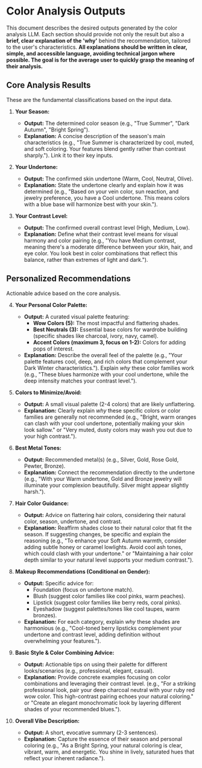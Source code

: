 # Color Analysis Outputs

This document describes the desired outputs generated by the color analysis LLM. Each section should provide not only the result but also a **brief, clear explanation of the 'why'** behind the recommendation, tailored to the user's characteristics. **All explanations should be written in clear, simple, and accessible language, avoiding technical jargon where possible. The goal is for the average user to quickly grasp the meaning of their analysis.**

## Core Analysis Results

These are the fundamental classifications based on the input data.

1.  **Your Season:**

    - **Output:** The determined color season (e.g., "True Summer", "Dark Autumn", "Bright Spring").
    - **Explanation:** A concise description of the season's main characteristics (e.g., "True Summer is characterized by cool, muted, and soft coloring. Your features blend gently rather than contrast sharply."). Link it to their key inputs.

2.  **Your Undertone:**

    - **Output:** The confirmed skin undertone (Warm, Cool, Neutral, Olive).
    - **Explanation:** State the undertone clearly and explain how it was determined (e.g., "Based on your vein color, sun reaction, and jewelry preference, you have a Cool undertone. This means colors with a blue base will harmonize best with your skin.").

3.  **Your Contrast Level:**
    - **Output:** The confirmed overall contrast level (High, Medium, Low).
    - **Explanation:** Define what their contrast level means for visual harmony and color pairing (e.g., "You have Medium contrast, meaning there's a moderate difference between your skin, hair, and eye color. You look best in color combinations that reflect this balance, rather than extremes of light and dark.").

## Personalized Recommendations

Actionable advice based on the core analysis.

4.  **Your Personal Color Palette:**

    - **Output:** A curated visual palette featuring:
      - **Wow Colors (5):** The most impactful and flattering shades.
      - **Best Neutrals (3):** Essential base colors for wardrobe building (specific shades like charcoal, ivory, navy, camel).
      - **Accent Colors (maximum 3, focus on 1-2):** Colors for adding pops of interest.
    - **Explanation:** Describe the overall feel of the palette (e.g., "Your palette features cool, deep, and rich colors that complement your Dark Winter characteristics."). Explain _why_ these color families work (e.g., "These blues harmonize with your cool undertone, while the deep intensity matches your contrast level.").

5.  **Colors to Minimize/Avoid:**

    - **Output:** A small visual palette (2-4 colors) that are likely unflattering.
    - **Explanation:** Clearly explain _why_ these specific colors or color families are generally not recommended (e.g., "Bright, warm oranges can clash with your cool undertone, potentially making your skin look sallow." or "Very muted, dusty colors may wash you out due to your high contrast.").

6.  **Best Metal Tones:**

    - **Output:** Recommended metal(s) (e.g., Silver, Gold, Rose Gold, Pewter, Bronze).
    - **Explanation:** Connect the recommendation directly to the undertone (e.g., "With your Warm undertone, Gold and Bronze jewelry will illuminate your complexion beautifully. Silver might appear slightly harsh.").

7.  **Hair Color Guidance:**

    - **Output:** Advice on flattering hair colors, considering their natural color, season, undertone, and contrast.
    - **Explanation:** Reaffirm shades close to their natural color that fit the season. If suggesting changes, be specific and explain the reasoning (e.g., "To enhance your Soft Autumn warmth, consider adding subtle honey or caramel lowlights. Avoid cool ash tones, which could clash with your undertone." or "Maintaining a hair color depth similar to your natural level supports your medium contrast.").

8.  **Makeup Recommendations (Conditional on Gender):**

    - **Output:** Specific advice for:
      - Foundation (focus on undertone match).
      - Blush (suggest color families like cool pinks, warm peaches).
      - Lipstick (suggest color families like berry reds, coral pinks).
      - Eyeshadow (suggest palettes/tones like cool taupes, warm bronzes).
    - **Explanation:** For each category, explain _why_ these shades are harmonious (e.g., "Cool-toned berry lipsticks complement your undertone and contrast level, adding definition without overwhelming your features.").

9.  **Basic Style & Color Combining Advice:**

    - **Output:** Actionable tips on using their palette for different looks/scenarios (e.g., professional, elegant, casual).
    - **Explanation:** Provide concrete examples focusing on color combinations and leveraging their contrast level. (e.g., "For a striking professional look, pair your deep charcoal neutral with your ruby red wow color. This high-contrast pairing echoes your natural coloring." or "Create an elegant monochromatic look by layering different shades of your recommended blues.").

10. **Overall Vibe Description:**
    - **Output:** A short, evocative summary (2-3 sentences).
    - **Explanation:** Capture the essence of their season and personal coloring (e.g., "As a Bright Spring, your natural coloring is clear, vibrant, warm, and energetic. You shine in lively, saturated hues that reflect your inherent radiance.").
